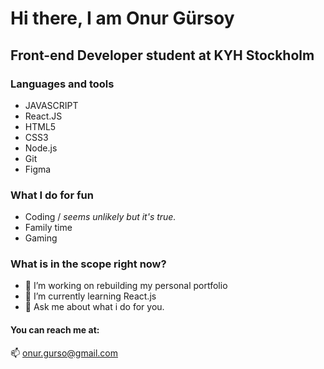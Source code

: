 # Hi there, I am Onur Gürsoy
## Front-end Developer student at KYH Stockholm


### Languages and tools

- JAVASCRIPT
- React.JS
- HTML5
- CSS3
- Node.js
- Git
- Figma

### What I do for fun
 - Coding / *seems unlikely but it's true.*
 - Family time
 - Gaming
 
### What is in the scope right now?
- 🔭 I’m working on rebuilding my personal portfolio
- 🌱 I’m currently learning React.js
- 💬 Ask me about what i do for you.


#### You can reach me at:

📫 onur.gurso@gmail.com

